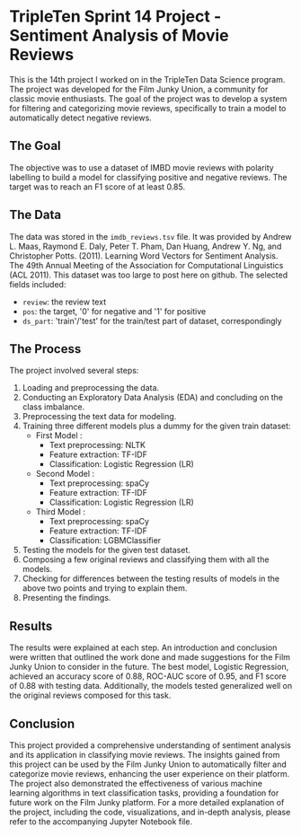 # TripleTen Sprint 14 Project - Sentiment Analysis of Movie Reviews

This is the 14th project I worked on in the TripleTen Data Science program. The project was developed for the Film Junky Union, a community for classic movie enthusiasts. The goal of the project was to develop a system for filtering and categorizing movie reviews, specifically to train a model to automatically detect negative reviews.

## The Goal

The objective was to use a dataset of IMBD movie reviews with polarity labelling to build a model for classifying positive and negative reviews. The target was to reach an F1 score of at least 0.85.

## The Data

The data was stored in the `imdb_reviews.tsv` file. It was provided by Andrew L. Maas, Raymond E. Daly, Peter T. Pham, Dan Huang, Andrew Y. Ng, and Christopher Potts. (2011). Learning Word Vectors for Sentiment Analysis. The 49th Annual Meeting of the Association for Computational Linguistics (ACL 2011). This dataset was too large to post here on github. The selected fields included:

- `review`: the review text
- `pos`: the target, '0' for negative and '1' for positive
- `ds_part`: 'train'/'test' for the train/test part of dataset, correspondingly

## The Process

The project involved several steps:

1. Loading and preprocessing the data.
2. Conducting an Exploratory Data Analysis (EDA) and concluding on the class imbalance.
3. Preprocessing the text data for modeling.
4. Training three different models plus a dummy for the given train dataset:
   - First Model :
     - Text preprocessing: NLTK
     - Feature extraction: TF-IDF
     - Classification: Logistic Regression (LR)
   - Second Model :
     - Text preprocessing: spaCy
     - Feature extraction: TF-IDF
     - Classification: Logistic Regression (LR)
   - Third Model :
     - Text preprocessing: spaCy
     - Feature extraction: TF-IDF
     - Classification: LGBMClassifier
5. Testing the models for the given test dataset.
6. Composing a few original reviews and classifying them with all the models.
7. Checking for differences between the testing results of models in the above two points and trying to explain them.
8. Presenting the findings.

## Results

The results were explained at each step. An introduction and conclusion were written that outlined the work done and made suggestions for the Film Junky Union to consider in the future. The best model, Logistic Regression, achieved an accuracy score of 0.88, ROC-AUC score of 0.95, and F1 score of 0.88 with testing data. Additionally, the models tested generalized well on the original reviews composed for this task. 

## Conclusion

This project provided a comprehensive understanding of sentiment analysis and its application in classifying movie reviews. The insights gained from this project can be used by the Film Junky Union to automatically filter and categorize movie reviews, enhancing the user experience on their platform. The project also demonstrated the effectiveness of various machine learning algorithms in text classification tasks, providing a foundation for future work on the Film Junky platform. For a more detailed explanation of the project, including the code, visualizations, and in-depth analysis, please refer to the accompanying Jupyter Notebook file.
